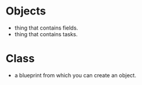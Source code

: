 # Objects

- thing that contains fields.
- thing that contains tasks.

# Class

- a blueprint from which you can create an object.
